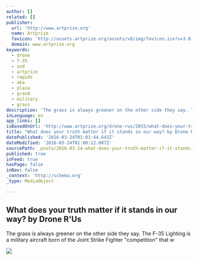 ```yaml
---
author: []
related: []
publisher:
  url: 'http://www.artprize.org'
  name: Artprize
  favicon: 'http://assets.artprize.org/assets/v8/img/favicon.ico?v=3.0'
  domain: www.artprize.org
keywords:
  - drone
  - f-35
  - sod
  - artprize
  - rapids
  - aka
  - plaza
  - grand
  - military
  - grass
description: 'The grass is always greener on the other side they say. The F-35 Lighting is a military aircraft born of the Joint Strike Fighter "competition" that w'
inLanguage: en
app_links: []
isBasedOnUrl: 'http://www.artprize.org/drone-rus/2015/what-does-your-truth-matter-if-it-stands-in-our-way'
title: "What does your truth matter if it stands in our way? by Drone R'Us"
datePublished: '2016-03-24T01:01:44.643Z'
dateModified: '2016-03-24T01:00:12.007Z'
sourcePath: _posts/2016-03-24-what-does-your-truth-matter-if-it-stands-in-our-way-by-dron.md
published: true
inFeed: true
hasPage: false
inNav: false
_context: 'http://schema.org'
_type: MediaObject

---
```

<article style=""><h1>What does your truth matter if it stands in our way? by Drone R'Us</h1><p>The grass is always greener on the other side they say. The F-35 Lighting is a military aircraft born of the Joint Strike Fighter "competition" that w</p><img src="http://assets2.artprize.org/works/2015/036604/036604-000006.jpeg?fit=clip&amp;w=678&amp;h=425" /></article>